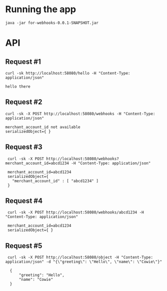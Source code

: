 #  Running the app
    java -jar for-webhooks-0.0.1-SNAPSHOT.jar

# API
## Request #1  
    curl -sk http://localhost:58080/hello -H "Content-Type: application/json"
     
    hello there
    
## Request #2
    curl -sk -X POST http://localhost:58080/webhooks -H "Content-Type: application/json"
     
    merchant_account_id not available
    serializedObject={ }

 ## Request #3
     curl -sk -X POST http://localhost:58080/webhooks?merchant_account_id=abcd1234 -H "Content-Type: application/json"
     
     merchant_account_id=abcd1234
     serializedObject={
       "merchant_account_id" : [ "abcd1234" ]
     }
     
 ## Request #4
     curl -sk -X POST http://localhost:58080/webhooks/abcd1234 -H "Content-Type: application/json"
     
     merchant_account_id=abcd1234
     serializedObject={ }

## Request #5
     curl -sk -X POST http://localhost:58080/object -H "Content-Type: application/json" -d "{\"greeting\": \"Hello\", \"name\": \"Cowie\"}"
      
      {
          "greeting": "Hello",
          "name": "Cowie"
      }
     
     
